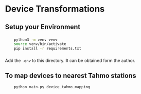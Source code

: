 # Device Transformations

## Setup your Environment
###
```bash
    python3 -m venv venv
    source venv/bin/activate
    pip install -r requirements.txt
```
###
Add the `.env` to this directory. It can be obtained form the author. 
## To map devices to nearest Tahmo stations
```bash
    python main.py device_tahmo_mapping
```

